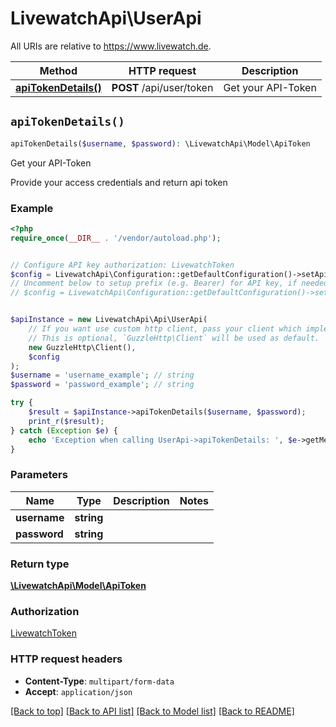 # LivewatchApi\UserApi

All URIs are relative to https://www.livewatch.de.

Method | HTTP request | Description
------------- | ------------- | -------------
[**apiTokenDetails()**](UserApi.md#apiTokenDetails) | **POST** /api/user/token | Get your API-Token


## `apiTokenDetails()`

```php
apiTokenDetails($username, $password): \LivewatchApi\Model\ApiToken
```

Get your API-Token

Provide your access credentials and return api token

### Example

```php
<?php
require_once(__DIR__ . '/vendor/autoload.php');


// Configure API key authorization: LivewatchToken
$config = LivewatchApi\Configuration::getDefaultConfiguration()->setApiKey('auth-livewatch-token', 'YOUR_API_KEY');
// Uncomment below to setup prefix (e.g. Bearer) for API key, if needed
// $config = LivewatchApi\Configuration::getDefaultConfiguration()->setApiKeyPrefix('auth-livewatch-token', 'Bearer');


$apiInstance = new LivewatchApi\Api\UserApi(
    // If you want use custom http client, pass your client which implements `GuzzleHttp\ClientInterface`.
    // This is optional, `GuzzleHttp\Client` will be used as default.
    new GuzzleHttp\Client(),
    $config
);
$username = 'username_example'; // string
$password = 'password_example'; // string

try {
    $result = $apiInstance->apiTokenDetails($username, $password);
    print_r($result);
} catch (Exception $e) {
    echo 'Exception when calling UserApi->apiTokenDetails: ', $e->getMessage(), PHP_EOL;
}
```

### Parameters

Name | Type | Description  | Notes
------------- | ------------- | ------------- | -------------
 **username** | **string**|  |
 **password** | **string**|  |

### Return type

[**\LivewatchApi\Model\ApiToken**](../Model/ApiToken.md)

### Authorization

[LivewatchToken](../../README.md#LivewatchToken)

### HTTP request headers

- **Content-Type**: `multipart/form-data`
- **Accept**: `application/json`

[[Back to top]](#) [[Back to API list]](../../README.md#endpoints)
[[Back to Model list]](../../README.md#models)
[[Back to README]](../../README.md)
